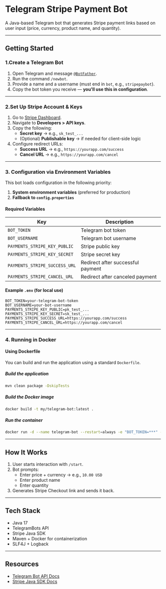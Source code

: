 # Telegram Stripe Payment Bot

A Java-based Telegram bot that generates Stripe payment links based on user input (price, currency, product name, and
quantity).

---

## Getting Started

### 1.Create a Telegram Bot

1. Open Telegram and message [`@BotFather`](https://t.me/BotFather).
2. Run the command `/newbot`.
3. Provide a name and a username (must end in `bot`, e.g., `stripepaybot`).
4. Copy the bot token you receive — **you'll use this in configuration**.

---

### 2.Set Up Stripe Account & Keys

1. Go to [Stripe Dashboard](https://dashboard.stripe.com/).
2. Navigate to **Developers > API keys**.
3. Copy the following:
    - **Secret key** → e.g., `sk_test_...`
    - (Optional) **Publishable key** → if needed for client-side logic
4. Configure redirect URLs:
    - **Success URL** → e.g., `https://yourapp.com/success`
    - **Cancel URL** → e.g., `https://yourapp.com/cancel`

---

### 3. Configuration via Environment Variables

This bot loads configuration in the following priority:

1. **System environment variables** (preferred for production)
2. **Fallback to `config.properties`**

#### Required Variables

| Key                           | Description                       |
|-------------------------------|-----------------------------------|
| `BOT_TOKEN`                   | Telegram bot token                |
| `BOT_USERNAME`                | Telegram bot username             |
| `PAYMENTS_STRIPE_KEY_PUBLIC`  | Stripe public key                 |
| `PAYMENTS_STRIPE_KEY_SECRET`  | Stripe secret key                 |
| `PAYMENTS_STRIPE_SUCCESS_URL` | Redirect after successful payment |
| `PAYMENTS_STRIPE_CANCEL_URL`  | Redirect after canceled payment   |

#### Example `.env` (for local use)

```dotenv
BOT_TOKEN=your-telegram-bot-token
BOT_USERNAME=your-bot-username
PAYMENTS_STRIPE_KEY_PUBLIC=pk_test_...
PAYMENTS_STRIPE_KEY_SECRET=sk_test_...
PAYMENTS_STRIPE_SUCCESS_URL=https://yourapp.com/success
PAYMENTS_STRIPE_CANCEL_URL=https://yourapp.com/cancel
```

---

### 4. Running in Docker

#### Using Dockerfile

You can build and run the application using a standard `Dockerfile`.

##### Build the application

```bash
mvn clean package -DskipTests
```

##### Build the Docker image

```bash
docker build -t my/telegram-bot:latest .
```

##### Run the container

```bash
docker run -d --name telegram-bot --restart=always -e "BOT_TOKEN=***" -e BOT_USERNAME="my_bot_name" -e PAYMENTS_STRIPE_KEY_SECRET="sk_live_***" -e PAYMENTS_STRIPE_KEY_PUBLIC="pk_live_***" -e PAYMENTS_STRIPE_SUCCESS_URL="https://example.com/thank-you.html" -e "PAYMENTS_STRIPE_CANCEL_URL=https://example.com/whoops.html" my/telegram-bot:latest
```

---

## How It Works

1. User starts interaction with `/start`.
2. Bot prompts:
    - Enter price + currency → e.g., `10.00 USD`
    - Enter product name
    - Enter quantity
3. Generates Stripe Checkout link and sends it back.

---

## Tech Stack

- Java 17
- TelegramBots API
- Stripe Java SDK
- Maven + Docker for containerization
- SLF4J + Logback

---

## Resources

- [Telegram Bot API Docs](https://core.telegram.org/bots/api)
- [Stripe Java SDK Docs](https://stripe.com/docs/api?lang=java)
